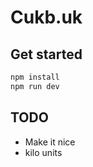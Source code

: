 # Cukb.uk

## Get started

```bash
npm install
npm run dev
```


## TODO
- Make it nice
- kilo units